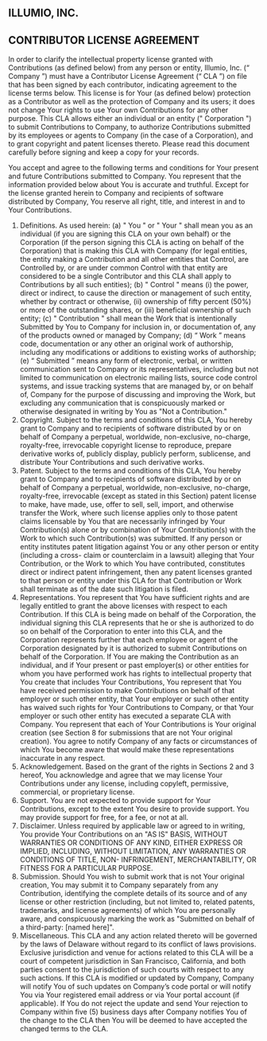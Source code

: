 ## ILLUMIO, INC.

## CONTRIBUTOR LICENSE AGREEMENT


In order to clarify the intellectual property license granted with Contributions (as defined below) from any person or
entity, Illumio, Inc. (“ Company ”) must have a Contributor License Agreement (“ CLA ”) on file that has been signed by each
contributor, indicating agreement to the license terms below. This license is for Your (as defined below) protection as a
Contributor as well as the protection of Company and its users; it does not change Your rights to use Your own Contributions for
any other purpose. This CLA allows either an individual or an entity (" Corporation ") to submit Contributions to Company, to
authorize Contributions submitted by its employees or agents to Company (in the case of a Corporation), and to grant copyright
and patent licenses thereto. Please read this document carefully before signing and keep a copy for your records.


You accept and agree to the following terms and conditions for Your present and future Contributions submitted to
Company. You represent that the information provided below about You is accurate and truthful. Except for the license granted herein to Company and recipients of software distributed by Company, You reserve all
right, title, and interest in and to Your Contributions.


1. Definitions. As used herein: (a) " You " or " Your " shall mean you as an individual (if you are signing this CLA on your
own behalf) or the Corporation (if the person signing this CLA is acting on behalf of the Corporation) that is making this
CLA with Company (for legal entities, the entity making a Contribution and all other entities that Control, are Controlled
by, or are under common Control with that entity are considered to be a single Contributor and this CLA shall apply to
Contributions by all such entities); (b) " Control " means (i) the power, direct or indirect, to cause the direction or
management of such entity, whether by contract or otherwise, (ii) ownership of fifty percent (50%) or more of the
outstanding shares, or (iii) beneficial ownership of such entity; (c) " Contribution " shall mean the Work that is
intentionally Submitted by You to Company for inclusion in, or documentation of, any of the products owned or managed
by Company; (d) “ Work ” means code, documentation or any other an original work of authorship, including any
modifications or additions to existing works of authorship; (e) “ Submitted ” means any form of electronic, verbal, or
written communication sent to Company or its representatives, including but not limited to communication on electronic
mailing lists, source code control systems, and issue tracking systems that are managed by, or on behalf of, Company for
the purpose of discussing and improving the Work, but excluding any communication that is conspicuously marked or
otherwise designated in writing by You as "Not a Contribution."
2. Copyright. Subject to the terms and conditions of this CLA, You hereby grant to Company and to recipients of software
distributed by or on behalf of Company a perpetual, worldwide, non-exclusive, no-charge, royalty-free, irrevocable
copyright license to reproduce, prepare derivative works of, publicly display, publicly perform, sublicense, and distribute
Your Contributions and such derivative works.
3. Patent. Subject to the terms and conditions of this CLA, You hereby grant to Company and to recipients of software
distributed by or on behalf of Company a perpetual, worldwide, non-exclusive, no-charge, royalty-free, irrevocable
(except as stated in this Section) patent license to make, have made, use, offer to sell, sell, import, and otherwise transfer
the Work, where such license applies only to those patent claims licensable by You that are necessarily infringed by Your
Contribution(s) alone or by combination of Your Contribution(s) with the Work to which such Contribution(s) was
submitted. If any person or entity institutes patent litigation against You or any other person or entity (including a cross-
claim or counterclaim in a lawsuit) alleging that Your Contribution, or the Work to which You have contributed,
constitutes direct or indirect patent infringement, then any patent licenses granted to that person or entity under this CLA
for that Contribution or Work shall terminate as of the date such litigation is filed.
4. Representations. You represent that You have sufficient rights and are legally entitled to grant the above licenses with
respect to each Contribution. If this CLA is being made on behalf of the Corporation, the individual signing this CLA
represents that he or she is authorized to do so on behalf of the Corporation to enter into this CLA, and the Corporation
represents further that each employee or agent of the Corporation designated by it is authorized to submit Contributions on
behalf of the Corporation. If You are making the Contribution as an individual, and if Your present or past employer(s) or
other entities for whom you have performed work has rights to intellectual property that You create that includes Your
Contributions, You represent that You have received permission to make Contributions on behalf of that employer or such
other entity, that Your employer or such other entity has waived such rights for Your Contributions to Company, or that
Your employer or such other entity has executed a separate CLA with Company. You represent that each of Your
Contributions is Your original creation (see Section 8 for submissions that are not Your original creation). You agree to
notify Company of any facts or circumstances of which You become aware that would make these representations
inaccurate in any respect.
5. Acknowledgement. Based on the grant of the rights in Sections 2 and 3 hereof, You acknowledge and agree that we may
license Your Contributions under any license, including copyleft, permissive, commercial, or proprietary license.
6. Support. You are not expected to provide support for Your Contributions, except to the extent You desire to provide
support. You may provide support for free, for a fee, or not at all.
7. Disclaimer. Unless required by applicable law or agreed to in writing, You provide Your Contributions on an "AS IS"
BASIS, WITHOUT WARRANTIES OR CONDITIONS OF ANY KIND, EITHER EXPRESS OR IMPLIED,
INCLUDING, WITHOUT LIMITATION, ANY WARRANTIES OR CONDITIONS OF TITLE, NON-
INFRINGEMENT, MERCHANTABILITY, OR FITNESS FOR A PARTICULAR PURPOSE.
8. Submission. Should You wish to submit work that is not Your original creation, You may submit it to Company separately
from any Contribution, identifying the complete details of its source and of any license or other restriction (including, but
not limited to, related patents, trademarks, and license agreements) of which You are personally aware, and conspicuously
marking the work as "Submitted on behalf of a third-party: [named here]".
9. Miscellaneous. This CLA and any action related thereto will be governed by the laws of Delaware without regard to its
conflict of laws provisions. Exclusive jurisdiction and venue for actions related to this CLA will be a court of competent
jurisdiction in San Francisco, California, and both parties consent to the jurisdiction of such courts with respect to any
such actions. If this CLA is modified or updated by Company, Company will notify You of such updates on Company’s
code portal or will notify You via Your registered email address or via Your portal account (if applicable). If You do not
reject the update and send Your rejection to Company within five (5) business days after Company notifies You of the
change to the CLA then You will be deemed to have accepted the changed terms to the CLA.

